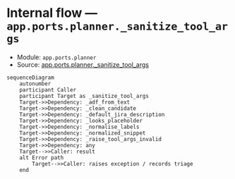 # Internal flow — `app.ports.planner._sanitize_tool_args`

- Module: `app.ports.planner`
- Source: [app.ports.planner._sanitize_tool_args](../Src/backend/app/ports/planner.py#L288)

```mermaid
sequenceDiagram
    autonumber
    participant Caller
    participant Target as _sanitize_tool_args
    Target->>Dependency: _adf_from_text
    Target->>Dependency: _clean_candidate
    Target->>Dependency: _default_jira_description
    Target->>Dependency: _looks_placeholder
    Target->>Dependency: _normalise_labels
    Target->>Dependency: _normalized_snippet
    Target->>Dependency: _raise_tool_args_invalid
    Target->>Dependency: any
    Target-->>Caller: result
    alt Error path
        Target-->>Caller: raises exception / records triage
    end
```